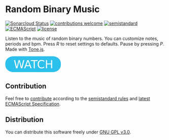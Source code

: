 # Random Binary Music

[![Sonarcloud Status](https://sonarcloud.io/api/project_badges/measure?project=berkerol_random-binary-music&metric=alert_status)](https://sonarcloud.io/dashboard?id=berkerol_random-binary-music)
[![contributions welcome](https://img.shields.io/badge/contributions-welcome-brightgreen.svg)](https://github.com/berkerol/random-binary-music/issues)
[![semistandard](https://img.shields.io/badge/code%20style-semistandard-brightgreen.svg)](https://github.com/Flet/semistandard)
[![ECMAScript](https://img.shields.io/badge/ECMAScript-latest-brightgreen.svg)](https://www.ecma-international.org/ecma-262)
[![license](https://img.shields.io/badge/license-GNU%20GPL%20v3.0-blue.svg)](https://github.com/berkerol/random-binary-music/blob/master/LICENSE)

Listen to the music of random binary numbers. You can customize notes, periods and bpm. Press _R_ to reset settings to defaults. Pause by pressing _P_. Made with [Tone.js](https://tonejs.github.io).

[![button](watch.png)](https://berkerol.github.io/random-binary-music/rbm.html)

## Contribution

Feel free to [contribute](https://github.com/berkerol/random-binary-music/issues) according to the [semistandard rules](https://github.com/Flet/semistandard) and [latest ECMAScript Specification](https://www.ecma-international.org/ecma-262).

## Distribution

You can distribute this software freely under [GNU GPL v3.0](https://github.com/berkerol/random-binary-music/blob/master/LICENSE).
